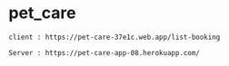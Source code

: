 # pet_care

```
client : https://pet-care-37e1c.web.app/list-booking
```

```
Server : https://pet-care-app-08.herokuapp.com/
```